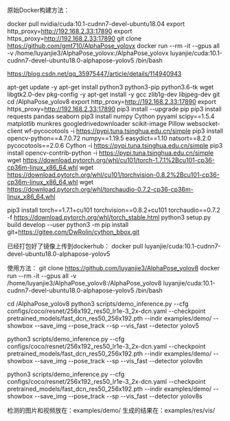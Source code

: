 原始Docker构建方法：


docker pull nvidia/cuda:10.1-cudnn7-devel-ubuntu18.04
export http_proxy=http://192.168.2.33:17890
export https_proxy=http://192.168.2.33:17890
git clone https://github.com/gmt710/AlphaPose_yolovx
docker run --rm -it --gpus all -v /home/luyanjie3/AlphaPose_yolovx:/AlphaPose_yolovx luyanjie/cuda:10.1-cudnn7-devel-ubuntu18.0-alphapose-yolov5 /bin/bash

https://blog.csdn.net/qq_35975447/article/details/114940943

apt-get update -y
apt-get install python3 python3-pip python3.6-tk wget libgtk2.0-dev pkg-config -y
apt-get install -y gcc zlib1g-dev libjpeg-dev git
cd /AlphaPose_yolov8
export http_proxy=http://192.168.2.33:17890
export https_proxy=http://192.168.2.33:17890
pip3 install --upgrade pip
pip3 install requests pandas seaborn
pip3 install numpy Cython pyyaml scipy==1.5.4 matplotlib munkres googledrivedownloader scikit-image Pillow websocket-client wf-pycocotools -i https://pypi.tuna.tsinghua.edu.cn/simple
pip3 install opencv-python==4.7.0.72 numpy==1.19.5 easydict==1.10 natsort==8.2.0 pycocotools==2.0.6 Cython -i https://pypi.tuna.tsinghua.edu.cn/simple
pip3 install opencv-contrib-python -i https://pypi.tuna.tsinghua.edu.cn/simple
wget https://download.pytorch.org/whl/cu101/torch-1.7.1%2Bcu101-cp36-cp36m-linux_x86_64.whl
wget https://download.pytorch.org/whl/cu101/torchvision-0.8.2%2Bcu101-cp36-cp36m-linux_x86_64.whl
wget https://download.pytorch.org/whl/torchaudio-0.7.2-cp36-cp36m-linux_x86_64.whl

pip3 install torch==1.7.1+cu101 torchvision==0.8.2+cu101 torchaudio==0.7.2 -f https://download.pytorch.org/whl/torch_stable.html
python3 setup.py build develop --user
python3 -m pip install git+https://gitee.com/DwRolin/cython_bbox.git

已经打包好了镜像上传到dockerhub：
docker pull luyanjie/cuda:10.1-cudnn7-devel-ubuntu18.0-alphapose-yolov5

使用方法：
git clone https://github.com/luyanjie3/AlphaPose_yolov8
docker run --rm -it --gpus all -v /home/luyanjie3/AlphaPose_yolov8:/AlphaPose_yolov8 luyanjie/cuda:10.1-cudnn7-devel-ubuntu18.0-alphapose-yolov5 /bin/bash

cd /AlphaPose_yolov8
python3 scripts/demo_inference.py --cfg configs/coco/resnet/256x192_res50_lr1e-3_2x-dcn.yaml --checkpoint pretrained_models/fast_dcn_res50_256x192.pth --indir examples/demo/ --showbox --save_img --pose_track --sp --vis_fast --detector yolov5

python3 scripts/demo_inference.py --cfg configs/coco/resnet/256x192_res50_lr1e-3_2x-dcn.yaml --checkpoint pretrained_models/fast_dcn_res50_256x192.pth --indir examples/demo/ --showbox --save_img --pose_track --sp --vis_fast --detector yolov8n

python3 scripts/demo_inference.py --cfg configs/coco/resnet/256x192_res50_lr1e-3_2x-dcn.yaml --checkpoint pretrained_models/fast_dcn_res50_256x192.pth --indir examples/demo/ --showbox --save_img --pose_track --sp --vis_fast --detector yolov8s

检测的图片和视频放在：examples/demo/
生成的结果在：examples/res/vis/